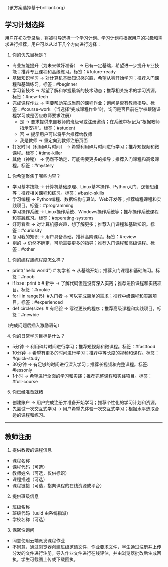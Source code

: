 

（该方案选择基于brilliant.org）

## 学习计划选择
用户在初次登录后，将被引导选择一个学习计划。学习计划将根据用户的兴趣和需求进行推荐，用户可以从以下几个方向进行选择：
1. 你的优先目标是？
- 专业技能提升（为未来做好准备） -> 已有一定基础，希望进一步提升专业技能；推荐专业课程和高级练习。标签：#future-ready
- 基础知识学习 -> 对计算机基础知识感兴趣，希望从零开始学习；推荐入门课程和基础练习。标签：#beginner
- 学习新技术 -> 希望了解和掌握最新的技术动态；推荐相关技术的学习资源。标签：#new-tech
- 完成课程作业 -> 需要帮助完成当前的课程作业；询问是否有教师指导。标签：#course-work
    （当选择“完成课程作业”时，询问是否目前在学校跟随课程学习或是否应教师要求注册）
    - 是 -> 要求提供来自教师的班级号或注册邀请；在系统中标记为“根据教师指示安排”。标签：#student
    - 否 -> 提示用户可以将平台推荐给教师
    - 我是教师 -> 重定向到教师注册页面
- 打发时间（利用碎片时间） -> 希望利用碎片时间进行学习；推荐短视频和微课程。标签：#time-killer
- 其他（神秘） -> 仍然不确定，可能需要更多的指导；推荐入门课程和高级课程。标签：#mystery

1. 你希望聚焦于哪些内容？
- 学习基本技能 -> 计算机基础原理、Linux基本操作、Python入门、逻辑思维等；推荐相关课程和练习。标签：#basic-skills
- 学习编程 -> Python编程、数据结构与算法、Web开发等；推荐编程课程和实践项目。标签：#programming
- 学习操作系统 -> Linux操作系统、Windows操作系统等；推荐操作系统课程和实践练习。标签：#operating-systems
- 好奇看看 -> 对计算机感兴趣，想了解更多；推荐入门课程和基础知识。标签：#curiosity
- 复习我的知识 -> 用户具备基础，推荐高阶课程。标签：#review
- 别的 -> 仍然不确定，可能需要更多的指导；推荐入门课程和高级课程。标签：#other

1. 你的编程熟练程度怎么样？
- print("hello world") # 初学者 -> 从基础开始；推荐入门课程和基础练习。标签：#noob
- if b>a: print b # 新手 -> 了解代码但是没有深入实践；推荐进阶课程和实践项目。标签：#rookie
- for i in range(5): #入门者 -> 可以完成简单的需求；推荐中级课程和实践项目。标签：#experienced
- def circle(size): # 有经验 -> 写过更长的程序；推荐高级课程和实践项目。标签：#newbie

（完成问题后插入激励语句）

4. 你的日常学习目标是什么？
- 5分钟 -> 利用碎片时间进行学习；推荐短视频和微课程。标签：#fastfood
- 10分钟 -> 希望有更多的时间进行学习；推荐中等长度的视频和课程。标签：#quick-study
- 30分钟 -> 有足够的时间进行深入学习；推荐长视频和完整课程。标签: #lessonly
- 1小时 -> 希望进行全面的学习和实践；推荐完整课程和实践项目。标签：#full-course

5. 你已经准备就绪
- 创建账户 -> 用户完成注册并准备开始学习；推荐个性化的学习计划和资源。
- 先尝试一次交互式学习 -> 用户希望先体验一次交互式学习；根据水平选取合适的课程和练习。

---

## 教师注册
1. 提供教授的课程信息
- 课程名称  
- 课程代码（可选）
- 教师姓名（可选，仅供标识）
- 课程描述（可选）
- 课程链接（可选，指向课程的在线资源或平台）

2. 提供班级信息
- 班级名称
- 班级代码（uuid 由系统指派）
- 学校名称（可选）

3. 保密性询问
- 同意使用云端派发课程作业
- 不同意，通过浏览器创建班级邀请文件，作业要求文件，学生通过注册并上传分发的文件进行注册，导入作业文件进行在线评估，并由浏览器批改后生成回执，学生可截图上传或下载回执。